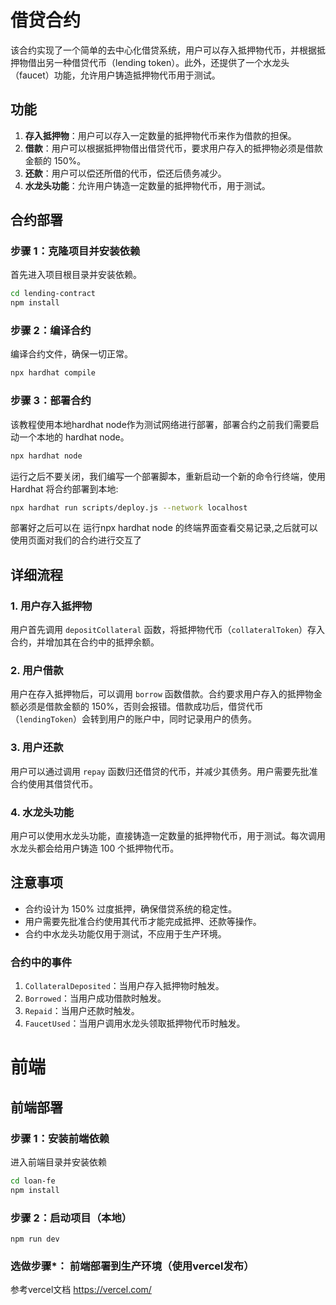 # 借贷合约

该合约实现了一个简单的去中心化借贷系统，用户可以存入抵押物代币，并根据抵押物借出另一种借贷代币（lending token）。此外，还提供了一个水龙头（faucet）功能，允许用户铸造抵押物代币用于测试。

## 功能

1. **存入抵押物**：用户可以存入一定数量的抵押物代币来作为借款的担保。
2. **借款**：用户可以根据抵押物借出借贷代币，要求用户存入的抵押物必须是借款金额的 150%。
3. **还款**：用户可以偿还所借的代币，偿还后债务减少。
4. **水龙头功能**：允许用户铸造一定数量的抵押物代币，用于测试。

## 合约部署

### 步骤 1：克隆项目并安装依赖

首先进入项目根目录并安装依赖。

```bash
cd lending-contract
npm install
```

### 步骤 2：编译合约

编译合约文件，确保一切正常。

```bash
npx hardhat compile
```

### 步骤 3：部署合约

该教程使用本地hardhat node作为测试网络进行部署，部署合约之前我们需要启动一个本地的 hardhat node。

```bash
npx hardhat node
```
运行之后不要关闭，我们编写一个部署脚本，重新启动一个新的命令行终端，使用 Hardhat 将合约部署到本地:

```bash
npx hardhat run scripts/deploy.js --network localhost
```

部署好之后可以在 运行npx hardhat node 的终端界面查看交易记录,之后就可以使用页面对我们的合约进行交互了

## 详细流程

### 1. 用户存入抵押物

用户首先调用 `depositCollateral` 函数，将抵押物代币（`collateralToken`）存入合约，并增加其在合约中的抵押余额。

### 2. 用户借款

用户在存入抵押物后，可以调用 `borrow` 函数借款。合约要求用户存入的抵押物金额必须是借款金额的 150%，否则会报错。借款成功后，借贷代币（`lendingToken`）会转到用户的账户中，同时记录用户的债务。

### 3. 用户还款

用户可以通过调用 `repay` 函数归还借贷的代币，并减少其债务。用户需要先批准合约使用其借贷代币。

### 4. 水龙头功能

用户可以使用水龙头功能，直接铸造一定数量的抵押物代币，用于测试。每次调用水龙头都会给用户铸造 100 个抵押物代币。

## 注意事项

- 合约设计为 150% 过度抵押，确保借贷系统的稳定性。
- 用户需要先批准合约使用其代币才能完成抵押、还款等操作。
- 合约中水龙头功能仅用于测试，不应用于生产环境。

### 合约中的事件

1. `CollateralDeposited`：当用户存入抵押物时触发。
2. `Borrowed`：当用户成功借款时触发。
3. `Repaid`：当用户还款时触发。
4. `FaucetUsed`：当用户调用水龙头领取抵押物代币时触发。

# 前端

## 前端部署

### 步骤 1：安装前端依赖

进入前端目录并安装依赖

```bash
cd loan-fe
npm install
```

### 步骤 2：启动项目（本地）

`npm run dev`

### 选做步骤*： 前端部署到生产环境（使用vercel发布）

参考vercel文档
https://vercel.com/
